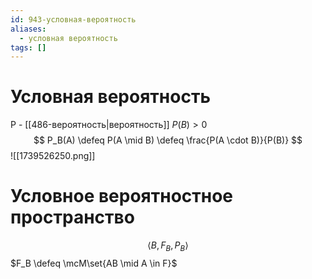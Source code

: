 ```yaml
---
id: 943-условная-вероятность
aliases:
  - условная вероятность
tags: []
---
```


# Условная вероятность
P - [[486-вероятность|вероятность]]
$P(B) > 0$
$$
P_B(A) \defeq P(A \mid B) \defeq \frac{P(A \cdot B)}{P(B)}
$$
![[1739526250.png]]

# Условное вероятностное пространство
$$\left<B, F_B, P_B\right>$$
$F_B \defeq \mcM\set{AB \mid A \in F}$
